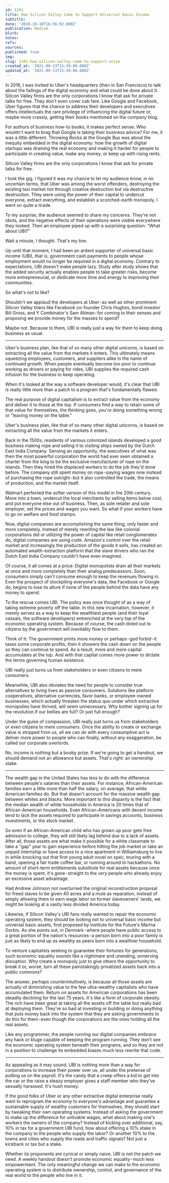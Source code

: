 ```yaml
---
id: 1101
title: How Silicon Valley Came to Support Universal Basic Income
subtitle: 
date: '2018-10-10T16:56:02.000Z'
publication: Medium
blurb: 
notes: 
refs: 
sources: 
published: true
img: 
slug: 1101-how-silicon-valley-came-to-support-unive
created_at: '2021-09-13T15:39:00.000Z'
updated_at: '2021-09-13T15:39:06.000Z'
---
```

In 2016, I was invited to Uber's headquarters (then in San Francisco) to talk about the failings of the digital economy and what could be done about it. Silicon Valley firms are the only corporations I know that ask for private talks for free. They don't even cover cab fare. Like Google and Facebook, Uber figures that the chance to address their developers and executives offers intellectuals the rare privilege of influencing the digital future or, maybe more crassly, getting their books mentioned on the company blog.

For authors of business how-to books, it makes perfect sense. Who wouldn't want to brag that Google is taking their business advice? For me, it was a little different. Throwing Rocks at the Google Bus was about the inequity embedded in the digital economy: how the growth of digital startups was draining the real economy and making it harder for people to participate in creating value, make any money, or keep up with rising rents.

Silicon Valley firms are the only corporations I know that ask for private talks for free.

I took the gig. I figured it was my chance to let my audience know, in no uncertain terms, that Uber was among the worst offenders, destroying the existing taxi market not through creative destruction but via destructive destruction. They were using the power of their capital to undercut everyone, extract everything, and establish a scorched-earth monopoly. I went on quite a tirade.

To my surprise, the audience seemed to share my concerns. They're not idiots, and the negative effects of their operations were visible everywhere they looked. Then an employee piped up with a surprising question: "What about UBI?"

Wait a minute, I thought. That's my line.

Up until that moment, I had been an ardent supporter of universal basic income (UBI), that is, government cash payments to people whose employment would no longer be required in a digital economy. Contrary to expectations, UBI doesn't make people lazy. Study after study shows that the added security actually enables people to take greater risks, become more entrepreneurial, or dedicate more time and energy to improving their communities.

So what's not to like?

Shouldn't we applaud the developers at Uber - as well as other prominent Silicon Valley titans like Facebook co-founder Chris Hughes, bond investor Bill Gross, and Y Combinator's Sam Altman - for coming to their senses and proposing we provide money for the masses to spend? 

Maybe not. Because to them, UBI is really just a way for them to keep doing business as usual.

---

Uber's business plan, like that of so many other digital unicorns, is based on extracting all the value from the markets it enters. This ultimately means squeezing employees, customers, and suppliers alike in the name of continued growth. When people eventually become too poor to continue working as drivers or paying for rides, UBI supplies the required cash infusion for the business to keep operating.

When it's looked at the way a software developer would, it's clear that UBI is really little more than a patch to a program that's fundamentally flawed.

The real purpose of digital capitalism is to extract value from the economy and deliver it to those at the top. If consumers find a way to retain some of that value for themselves, the thinking goes, you're doing something wrong or "leaving money on the table."

Uber's business plan, like that of so many other digital unicorns, is based on extracting all the value from the markets it enters.

Back in the 1500s, residents of various colonized islands developed a good business making rope and selling it to visiting ships owned by the Dutch East India Company. Sensing an opportunity, the executives of what was then the most powerful corporation the world had ever seen obtained a charter from the king to be the exclusive manufacturer of rope on the islands. Then they hired the displaced workers to do the job they'd done before. The company still spent money on rope - paying wages now instead of purchasing the rope outright - but it also controlled the trade, the means of production, and the market itself.

Walmart perfected the softer version of this model in the 20th century. Move into a town, undercut the local merchants by selling items below cost, and put everyone else out of business. Then, as sole retailer and sole employer, set the prices and wages you want. So what if your workers have to go on welfare and food stamps.

Now, digital companies are accomplishing the same thing, only faster and more completely. Instead of merely rewriting the law like colonial corporations did or utilizing the power of capital like retail conglomerates do, digital companies are using code. Amazon's control over the retail market and increasingly the production of the goods it sells, has created an automated wealth-extraction platform that the slave drivers who ran the Dutch East India Company couldn't have even imagined.

Of course, it all comes at a price: Digital monopolists drain all their markets at once and more completely than their analog predecessors. Soon, consumers simply can't consume enough to keep the revenues flowing in. Even the prospect of stockpiling everyone's data, like Facebook or Google do, begins to lose its allure if none of the people behind the data have any money to spend.

To the rescue comes UBI. The policy was once thought of as a way of taking extreme poverty off the table. In this new incarnation, however, it merely serves as a way to keep the wealthiest people (and their loyal vassals, the software developers) entrenched at the very top of the economic operating system. Because of course, the cash doled out to citizens by the government will inevitably flow to them.

Think of it: The government prints more money or perhaps - god forbid - it taxes some corporate profits, then it showers the cash down on the people so they can continue to spend. As a result, more and more capital accumulates at the top. And with that capital comes more power to dictate the terms governing human existence.

UBI really just turns us from stakeholders or even citizens to mere consumers.

Meanwhile, UBI also obviates the need for people to consider true alternatives to living lives as passive consumers. Solutions like platform cooperatives, alternative currencies, favor banks, or employee-owned businesses, which actually threaten the status quo under which extractive monopolies have thrived, will seem unnecessary. Why bother signing up for the revolution if our bellies are full? Or just full enough?

Under the guise of compassion, UBI really just turns us from stakeholders or even citizens to mere consumers. Once the ability to create or exchange value is stripped from us, all we can do with every consumptive act is deliver more power to people who can finally, without any exaggeration, be called our corporate overlords.

No, income is nothing but a booby prize. If we're going to get a handout, we should demand not an allowance but assets. That's right: an ownership stake.

---

The wealth gap in the United States has less to do with the difference between people's salaries than their assets. For instance, African-American families earn a little more than half the salary, on average, that white American families do. But that doesn't account for the massive wealth gap between whites and blacks. More important to this disparity is the fact that the median wealth of white households in America is 20 times that of African-American households. Even African-Americans with decent income tend to lack the assets required to participate in savings accounts, business investments, or the stock market.

So even if an African-American child who has grown up poor gets free admission to college, they will still likely lag behind due to a lack of assets. After all, those assets are what make it possible for a white classmate to take a "gap" year to gain experience before hitting the job market or take an unpaid internship or have access to a nice apartment in Williamsburg to live in while knocking out that first young adult novel on spec, touring with a band, opening a fair trade coffee bar, or running around to hackathons. No amount of short-term entitlements substitute for real assets because once the money is spent, it's gone - straight to the very people who already enjoy an excessive asset advantage.

Had Andrew Johnson not overturned the original reconstruction proposal for freed slaves to be given 40 acres and a mule as reparation, instead of simply allowing them to earn wage labor on former slaveowners' lands, we might be looking at a vastly less divided America today.

Likewise, if Silicon Valley's UBI fans really wanted to repair the economic operating system, they should be looking not to universal basic income but universal basic assets, first proposed by Institute for the Future's Marina Gorbis. As she points out, in Denmark - where people have public access to a great portion of the nation's resources - a person born into a poor family is just as likely to end up as wealthy as peers born into a wealthier household.

To venture capitalists seeking to guarantee their fortunes for generations, such economic equality sounds like a nightmare and unending, unnerving disruption. Why create a monopoly just to give others the opportunity to break it or, worse, turn all these painstakingly privatized assets back into a public commons?

The answer, perhaps counterintuitively, is because all those assets are actually of diminishing value to the few ultra-wealthy capitalists who have accumulated them. Return on assets for American corporations has been steadily declining for the last 75 years. It's like a form of corporate obesity. The rich have been great at taking all the assets off the table but really bad at deploying them. They're so bad at investing or building or doing anything that puts money back into the system that they are asking governments to do this for them - even though the corporations are the ones holding all the real assets.

Like any programmer, the people running our digital companies embrace any hack or kluge capable of keeping the program running. They don't see the economic operating system beneath their programs, and so they are not in a position to challenge its embedded biases much less rewrite that code.

---

As appealing as it may sound, UBI is nothing more than a way for corporations to increase their power over us, all under the pretense of putting us on the payroll. It's the candy that a creep offers a kid to get into the car or the raise a sleazy employer gives a staff member who they've sexually harassed. It's hush money.

If the good folks of Uber or any other extractive digital enterprise really want to reprogram the economy to everyone's advantage and guarantee a sustainable supply of wealthy customers for themselves, they should start by tweaking their own operating systems. Instead of asking the government to make up the difference for unlivable wages, what about making one's workers the owners of the company? Instead of kicking over additional, say, 10% in tax for a government UBI fund, how about offering a 10% stake in the company to the people who supply the labor? Or another 10% to the towns and cities who supply the roads and traffic signals? Not just a kickback or tax but a stake.

Whether its proponents are cynical or simply naive, UBI is not the patch we need. A weekly handout doesn't promote economic equality - much less empowerment. The only meaningful change we can make to the economic operating system is to distribute ownership, control, and governance of the real world to the people who live in it.
